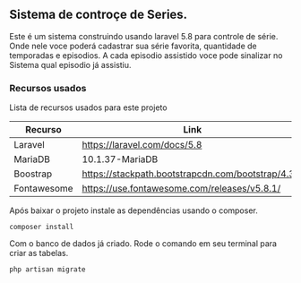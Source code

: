 ## Sistema de controçe de Series.

Este é um sistema construindo usando laravel 5.8 para controle de série. Onde nele voce poderá cadastrar sua série
favorita, quantidade de temporadas e episodios. A cada episodio assistido voce pode sinalizar no Sistema qual episodio
já assistiu.

### Recursos usados

Lista de recursos usados para este projeto

| Recurso     | Link                                               |
| ----------- | -------------------------------------------------- |
| Laravel     | https://laravel.com/docs/5.8                       |
| MariaDB     | 10.1.37-MariaDB                                    |
| Boostrap    | https://stackpath.bootstrapcdn.com/bootstrap/4.3.1 |
| Fontawesome | https://use.fontawesome.com/releases/v5.8.1/       |

Após baixar o projeto instale as dependências usando o composer.

`composer install`

Com o banco de dados já criado. Rode o comando em seu terminal para criar as tabelas.

`php artisan migrate`
